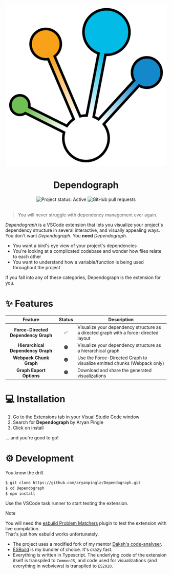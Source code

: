 <div align="center">
    <a href="https://marketplace.visualstudio.com/items?itemName=aryanpingle.dependograph">
        <img src="./assets/images/extension-logo.png" alt="Logo of Dependograph">
    </a>
    <h1>Dependograph</h1>
    <img src="https://img.shields.io/badge/status-active-success.svg" alt="Project status: Active">
    <img src="https://img.shields.io/github/issues-pr/aryanpingle/Dependograph.svg" alt="GitHub pull requests">
</div>

<br>

> You will never struggle with dependency management ever again.

_Dependograph_ is a VSCode extension that lets you visualize your project's dependency structure in several interactive, and visually appealing ways. You don't want _Dependograph_. You **need** _Dependograph_.

* You want a bird's eye view of your project's dependencies
* You're looking at a complicated codebase and wonder how files relate to each other
* You want to understand how a variable/function is being used throughout the project

If you fall into any of these categories, Dependograph is the extension for you.

# ✨ Features

|Feature|Status|Description|
|:-:|:-:|---|
|**Force-Directed Dependency Graph**|✅|Visualize your dependency structure as a directed graph with a force-directed layout|
|**Hierarchical Dependency Graph**|🟠|Visualize your dependency structure as a hierarchical graph|
|**Webpack Chunk Graph**|🟠|Use the Force-Directed Graph to visualize emitted chunks (Webpack only)|
|**Graph Export Options**|🟠|Download and share the generated visualizations|

# 💻 Installation

1. Go to the Extensions tab in your Visual Studio Code window
2. Search for **Dependograph** by Aryan Pingle
3. Click on install

... and you're good to go!

# ⚙️ Development

You know the drill.

```bash
$ git clone https://github.com/aryanpingle/Dependograph.git
$ cd Dependograph
$ npm install
```

Use the VSCode task runner to start testing the extension. 

> [!NOTE]
> You will need the [esbuild Problem Matchers](https://marketplace.visualstudio.com/items?itemName=connor4312.esbuild-problem-matchers) plugin to test the extension with live compilation.<br>That's just how esbuild works unfortunately.

* The project uses a modified fork of my mentor [Daksh's code-analyser](https://github.com/Daksh2104/code-analyser).
* [ESBuild](https://esbuild.github.io/) is my bundler of choice. It's crazy fast.
* Everything is written in Typescript. The underlying code of the extension itself is transpiled to `CommonJS`, and code used for visualizations (and everything in webviews) is transpiled to `ES2020`.

